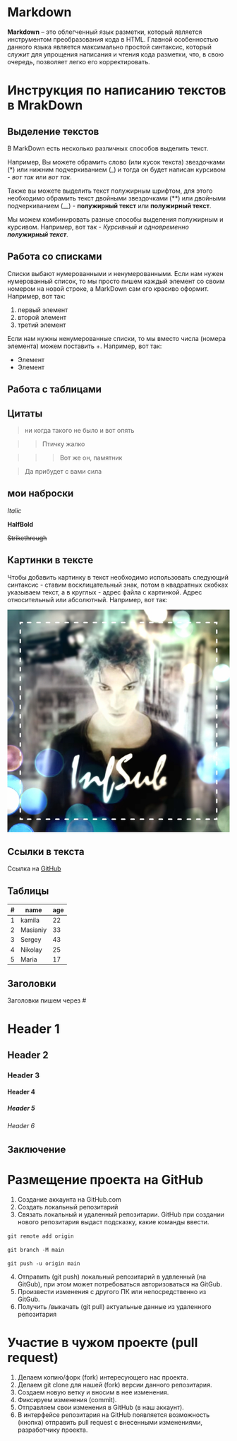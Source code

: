 # Markdown

**Markdown** – это облегченный язык разметки, который является инструментом преобразования кода в HTML. Главной особенностью данного языка является максимально простой синтаксис, который служит для упрощения написания и чтения кода разметки, что, в свою очередь, позволяет легко его корректировать. 


# Инструкция по написанию текстов в MrakDown

## Выделение текстов

В MarkDown есть несколько различных способов выделить текст. 

Например, Вы можете обрамить слово (или кусок текста) звездочками (*) или нижним подчеркиванием (_) и тогда он будет написан курсивом - *вот так* или _вот так_.

Также вы можете выделить текст полужирным шрифтом, для этого необходимо обрамить текст двойными звездочками (**) или двойными подчеркиванием (__) - **полужирный текст** или __полужирный текст__.

Мы можем комбинировать разные способы выделения полужирным и курсивом. Например, вот так - _Курсивный и одновременно **полужирный текст**_.

## Работа со списками

Списки выбают нумерованными и ненумерованными. Если нам нужен нумерованный список, то мы просто пишем каждый элемент со своим номером на новой строке, а MarkDown сам его красиво оформит. Например, вот так:
1. первый элемент
2. второй элемент
3. третий элемент

Если нам нужны ненумерованные списки, то мы вместо числа (номера элемента) можем поставить +. Например, вот так:
+ Элемент
+ Элемент

## Работа с таблицами

## Цитаты

> ни когда такого не было и вот опять

>> Птичку жалко

>>> Вот же он, памятник

> Да прибудет с вами сила

## мои наброски

*Italic*

**HalfBold**

~~Strikethrough~~

## Картинки в тексте

Чтобы добавить картинку в текст необходимо использовать следующий синтаксис - ставим восклицательный знак, потом в квадратных скобках указываем текст, а в круглых - адрес файла с картинкой. Адрес относительный или абсолютный. Например, вот так:

![Alternative Avatar by InfSub](/MarkDown/images/InfSub-Immortel-640x640-color-1.jpg "Avatar")

## Ссылки в текста

Ссылка на [GitHub](https://github.com/)

## Таблицы

#|name|age
-|----|---
1|kamila|22
2|Masianiy|33
3|Sergey|43
4|Nikolay|25
5|Maria|17

## Заголовки
Заголовки пишем через #

# Header 1

## Header 2

### Header 3

#### Header 4

##### Header 5
###### Header 6

## Заключение





 # Размещение проекта на GitHub

 1. Создание аккаунта на GitHub.com
 2. Создать локальный репозитарий
 3. Связать локальный и удаленный репозитарии. GitHub при создании нового репозитария выдаст подсказку, какие команды ввести.

`git remote add origin`

`git branch -M main`

`git push -u origin main`

 4. Отправить (git push) локальный репозитарий в удвленный (на GitGub), при этом может потребоваться авторизоваться на GitGub.
 5. Произвести изменения с другого ПК или непосредственно из GitGub.
 6. Получить /выкачать (git pull) актуальные данные из удаленного репозитария


 # Участие в чужом проекте (pull request)

 1. Делаем копию/форк (fork) интересующего нас проекта.
 2. Делаем git clone для нашей (fork) версии данного репозитария.
 3. Создаем новую ветку и вносим в нее изменения.
 4. Фиксируем изменения (commit).
 5. Отправляем свои изменения в GitHub (в наш аккаунт).
 6. В интерфейсе репозитария на GitHub появляется возможность (кнопка) отправить pull request с внесенными изменениями, разработчику проекта.